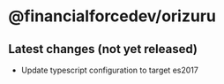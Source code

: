 # @financialforcedev/orizuru

## Latest changes (not yet released)

- Update typescript configuration to target es2017
